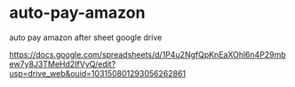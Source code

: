 # auto-pay-amazon
auto pay amazon after sheet google drive


https://docs.google.com/spreadsheets/d/1P4u2NgfQpKnEaXOhl6n4P29mbew7y8J3TMeHd2IfVyQ/edit?usp=drive_web&ouid=103150801293056262861
